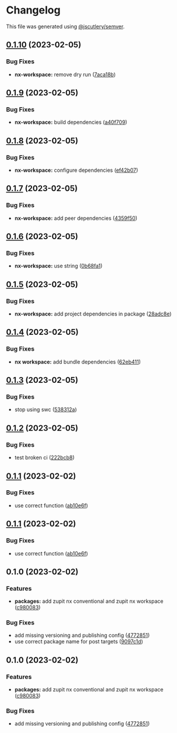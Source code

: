 # Changelog

This file was generated using [@jscutlery/semver](https://github.com/jscutlery/semver).

## [0.1.10](https://github.com/zupit-it/nx/compare/nx-workspace-0.1.9...nx-workspace-0.1.10) (2023-02-05)


### Bug Fixes

* **nx-workspace:** remove dry run ([7aca18b](https://github.com/zupit-it/nx/commit/7aca18b87ff620c302f970ceb9a344b1b681bc82))

## [0.1.9](https://github.com/zupit-it/nx/compare/nx-workspace-0.1.8...nx-workspace-0.1.9) (2023-02-05)


### Bug Fixes

* **nx-workspace:** build dependencies ([a40f709](https://github.com/zupit-it/nx/commit/a40f70995dcbfe311201cf899332e1b95eb3dd4d))

## [0.1.8](https://github.com/zupit-it/nx/compare/nx-workspace-0.1.7...nx-workspace-0.1.8) (2023-02-05)


### Bug Fixes

* **nx-workspace:** configure dependencies ([ef42b07](https://github.com/zupit-it/nx/commit/ef42b0703f3a74fcafcf32f0e4ada7882479f585))

## [0.1.7](https://github.com/zupit-it/nx/compare/nx-workspace-0.1.6...nx-workspace-0.1.7) (2023-02-05)


### Bug Fixes

* **nx-workspace:** add peer dependencies ([4359f50](https://github.com/zupit-it/nx/commit/4359f509fd473565362b48b86a3542fe44bb7adc))

## [0.1.6](https://github.com/zupit-it/nx/compare/nx-workspace-0.1.5...nx-workspace-0.1.6) (2023-02-05)


### Bug Fixes

* **nx-workspace:** use string ([0b68fa1](https://github.com/zupit-it/nx/commit/0b68fa1301ec3959a8e4069998872ccb5ea2dc8f))

## [0.1.5](https://github.com/zupit-it/nx/compare/nx-workspace-0.1.4...nx-workspace-0.1.5) (2023-02-05)


### Bug Fixes

* **nx-workspace:** add project dependencies in package ([28adc8e](https://github.com/zupit-it/nx/commit/28adc8e28fcec10285c7b533ccad1a83416dab04))

## [0.1.4](https://github.com/zupit-it/nx/compare/nx-workspace-0.1.3...nx-workspace-0.1.4) (2023-02-05)


### Bug Fixes

* **nx workspace:** add bundle dependencies ([62eb411](https://github.com/zupit-it/nx/commit/62eb411dc0307a01c9babf403b047cfff86884b7))

## [0.1.3](https://github.com/zupit-it/nx/compare/nx-workspace-0.1.2...nx-workspace-0.1.3) (2023-02-05)


### Bug Fixes

* stop using swc ([538312a](https://github.com/zupit-it/nx/commit/538312a8d91eb6f65c25a6e34b2f053459e40d6a))

## [0.1.2](https://github.com/zupit-it/nx/compare/nx-workspace-0.1.1...nx-workspace-0.1.2) (2023-02-05)


### Bug Fixes

* test broken ci ([222bcb8](https://github.com/zupit-it/nx/commit/222bcb86219ba61944be2b5ef1cc5b1dcfbdc382))

## [0.1.1](https://github.com/zupit-it/nx/compare/nx-workspace-0.1.0...nx-workspace-0.1.1) (2023-02-02)


### Bug Fixes

* use correct function ([ab10e6f](https://github.com/zupit-it/nx/commit/ab10e6f1f51e2f42655ad70d49a9d6b0282721c7))

## [0.1.1](https://github.com/zupit-it/nx/compare/nx-workspace-0.1.0...nx-workspace-0.1.1) (2023-02-02)


### Bug Fixes

* use correct function ([ab10e6f](https://github.com/zupit-it/nx/commit/ab10e6f1f51e2f42655ad70d49a9d6b0282721c7))

## 0.1.0 (2023-02-02)


### Features

* **packages:** add zupit nx conventional and zupit nx workspace ([c980083](https://github.com/zupit-it/nx/commit/c980083e705bfb7430eeb0c20a3d0497620657bf))


### Bug Fixes

* add missing versioning and publishing config ([4772851](https://github.com/zupit-it/nx/commit/4772851c3df66151750b4333aca33eba15341551))
* use correct package name for post targets ([9097c1d](https://github.com/zupit-it/nx/commit/9097c1dcf4ab48bea3fc465ddc08be3fbc8201f5))

## 0.1.0 (2023-02-02)


### Features

* **packages:** add zupit nx conventional and zupit nx workspace ([c980083](https://github.com/zupit-it/nx/commit/c980083e705bfb7430eeb0c20a3d0497620657bf))


### Bug Fixes

* add missing versioning and publishing config ([4772851](https://github.com/zupit-it/nx/commit/4772851c3df66151750b4333aca33eba15341551))
